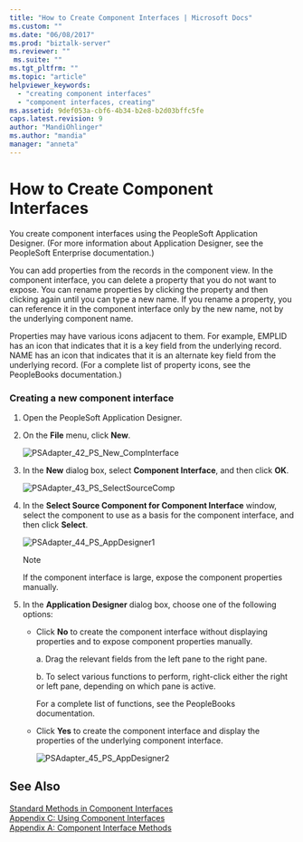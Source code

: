 ```yaml
---
title: "How to Create Component Interfaces | Microsoft Docs"
ms.custom: ""
ms.date: "06/08/2017"
ms.prod: "biztalk-server"
ms.reviewer: ""
 ms.suite: ""
ms.tgt_pltfrm: ""
ms.topic: "article"
helpviewer_keywords: 
  - "creating component interfaces"
  - "component interfaces, creating"
ms.assetid: 9def053a-cbf6-4b34-b2e8-b2d03bffc5fe
caps.latest.revision: 9
author: "MandiOhlinger"
ms.author: "mandia"
manager: "anneta"
---
```

# How to Create Component Interfaces
You create component interfaces using the PeopleSoft Application Designer. (For more information about Application Designer, see the PeopleSoft Enterprise documentation.)  
  
 You can add properties from the records in the component view. In the component interface, you can delete a property that you do not want to expose. You can rename properties by clicking the property and then clicking again until you can type a new name. If you rename a property, you can reference it in the component interface only by the new name, not by the underlying component name.  
  
 Properties may have various icons adjacent to them. For example, EMPLID has an icon that indicates that it is a key field from the underlying record. NAME has an icon that indicates that it is an alternate key field from the underlying record. (For a complete list of property icons, see the PeopleBooks documentation.)  
  
### Creating a new component interface  
  
1.  Open the PeopleSoft Application Designer.  
  
2.  On the **File** menu, click **New**.  
  
     ![](../core/media/psadapter-42-ps-new-compinterface.gif "PSAdapter_42_PS_New_CompInterface")  
  
3.  In the **New** dialog box, select **Component Interface**, and then click **OK**.  
  
     ![](../core/media/psadapter-43-ps-selectsourcecomp.gif "PSAdapter_43_PS_SelectSourceComp")  
  
4.  In the **Select Source Component for Component Interface** window, select the component to use as a basis for the component interface, and then click **Select**.  
  
     ![](../core/media/psadapter-44-ps-appdesigner1.gif "PSAdapter_44_PS_AppDesigner1")  
  
    > [!NOTE]
    >  If the component interface is large, expose the component properties manually.  
  
5.  In the **Application Designer** dialog box, choose one of the following options:  
  
    -   Click **No** to create the component interface without displaying properties and to expose component properties manually.  
  
         a. Drag the relevant fields from the left pane to the right pane.  
  
         b. To select various functions to perform, right-click either the right or left pane, depending on which pane is active.  
  
         For a complete list of functions, see the PeopleBooks documentation.  
  
    -   Click **Yes** to create the component interface and display the properties of the underlying component interface.  
  
         ![](../core/media/psadapter-45-ps-appdesigner2.gif "PSAdapter_45_PS_AppDesigner2")  
  
## See Also  
 [Standard Methods in Component Interfaces](../core/standard-methods-in-component-interfaces.md)   
 [Appendix C: Using Component Interfaces](../core/appendix-c-using-component-interfaces.md)   
 [Appendix A: Component Interface Methods](../core/appendix-a-component-interface-methods.md)